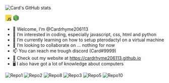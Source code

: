 ![Card's GitHub stats](https://github-readme-stats.vercel.app/api?username=cardrhyme206113&show_icons=true&theme=cobalt)

<code><img height="20" src="https://raw.githubusercontent.com/github/explore/80688e429a7d4ef2fca1e82350fe8e3517d3494d/topics/javascript/javascript.png"></code>
<code><img height="20" src="https://raw.githubusercontent.com/github/explore/80688e429a7d4ef2fca1e82350fe8e3517d3494d/topics/nodejs/nodejs.png"></code>  

- 👋 Welcome, I’m @Cardrhyme206113
- 👀 I’m interested in coding, especially javascript, css, html and python
- 🌱 I’m currently learning on how to setup pterodactyl on a virtual machine
- 💞️ I’m looking to collaborate on ... nothing for now
- 📫 You can reach me trough discord (Card#9999)
- 💎 Check out my website at https://cardrhyme206113.github.io
- 🖥️ I also have got a lot of knowledge about computers

![Repo1](https://github-readme-stats.vercel.app/api/pin/?username=cardrhyme206113&repo=hosting)
![Repo2](https://github-readme-stats.vercel.app/api/pin/?username=cardrhyme206113&repo=Cardrhyme206113.github.io)
![Repo8](https://github-readme-stats.vercel.app/api/pin/?username=cardrhyme206113&repo=Ro-Scripts)
![Repo3](https://github-readme-stats.vercel.app/api/pin/?username=cardrhyme206113&repo=music)
![Repo5](https://github-readme-stats.vercel.app/api/pin/?username=cardrhyme206113&repo=Cardrhyme206113)
![Repo10](https://github-readme-stats.vercel.app/api/pin/?username=cardrhyme206113&repo=Minecraft-Scripts)

